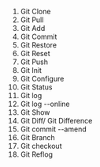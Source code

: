 1. Git Clone
2. Git Pull
3. Git Add
4. Git Commit
5. Git Restore
6. Git Reset
7. Git Push
8. Git Init
9. Git Configure
10. Git Status
11. Git log
12. Git log --online
13. Git Show
14. Git Diff/ Git Difference
15. Git commit --amend
16. Git Branch
17. Git checkout
18. Git Reflog
